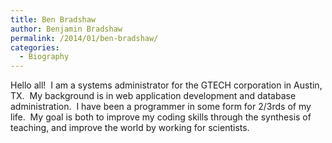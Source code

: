 ```yaml
---
title: Ben Bradshaw
author: Benjamin Bradshaw
permalink: /2014/01/ben-bradshaw/
categories:
  - Biography
---
```

Hello all!  I am a systems administrator for the GTECH corporation in Austin, TX.  My background is in web application development and database administration.  I have been a programmer in some form for 2/3rds of my life.  My goal is both to improve my coding skills through the synthesis of teaching, and improve the world by working for scientists.

